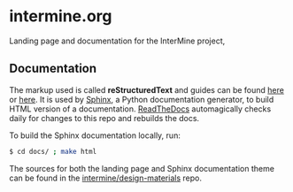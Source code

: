 intermine.org
=============

Landing page and documentation for the InterMine project,

Documentation
-------------

The markup used is called **reStructuredText** and guides can be found [here](http://sphinx-doc.org/rest.html) or [here](http://docutils.sourceforge.net/docs/user/rst/quickref.html). It is used by [Sphinx](http://sphinx-doc.org), a Python documentation generator, to build HTML version of a documentation. [ReadTheDocs](https://intermine.readthedocs.org) automagically checks daily for changes to this repo and rebuilds the docs.

To build the Sphinx documentation locally, run:

```bash
$ cd docs/ ; make html
```

The sources for both the landing page and Sphinx documentation theme can be found in the [intermine/design-materials](https://github.com/intermine/design-materials/tree/master/websites/intermine.org/) repo.